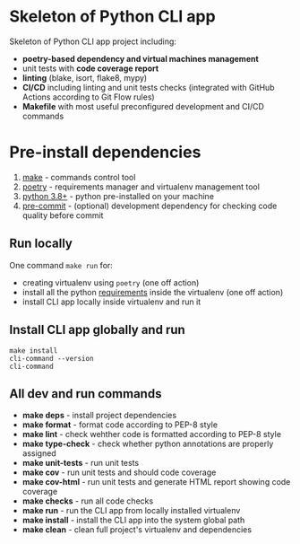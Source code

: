 Skeleton of Python CLI app
==


Skeleton of Python CLI app project including:
* **poetry-based dependency and virtual machines management**
* unit tests with **code coverage report**
* **linting** (blake, isort, flake8, mypy) 
* **CI/CD** including linting and unit tests checks (integrated with GitHub Actions
  according to Git Flow rules)
* **Makefile** with most useful preconfigured development and CI/CD commands

Pre-install dependencies
==

1. [make](https://www.gnu.org/software/make/) - commands control tool
2. [poetry](https://python-poetry.org/) - requirements manager and virtualenv management tool
3. [python 3.8+](https://www.python.org/) - python pre-installed on your machine
4. [pre-commit](https://pre-commit.com/) - (optional) development dependency for checking code quality before commit

Run locally
---

One command `make run` for:
* creating virtualenv using `poetry` (one off action)
* install all the python [requirements](./pyproject.toml) inside the virtualenv (one off action)
* install CLI app locally inside virtualenv and run it

Install CLI app globally and run
---

```
make install
cli-command --version
cli-command
```

All dev and run commands
---
* **make deps** - install project dependencies
* **make format** - format code according to PEP-8 style
* **make lint** - check wehther code is formatted according to PEP-8 style
* **make type-check** - check whether python annotations are properly assigned 
* **make unit-tests** - run unit tests
* **make cov** - run unit tests and should code coverage
* **make cov-html** - run unit tests and generate HTML report showing code coverage
* **make checks** - run all code checks
* **make run** - run the CLI app from locally installed virtualenv
* **make install** - install the CLI app into the system global path
* **make clean** - clean full project's virtualenv and dependencies
